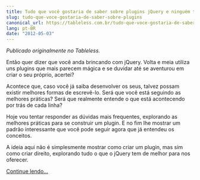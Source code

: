 ```yaml
---
title: Tudo que você gostaria de saber sobre plugins jQuery e ninguém teve paciência de explicar
slug: tudo-que-voce-gostaria-de-saber-sobre-plugins
canonical_url: https://tableless.com.br/tudo-que-voce-gostaria-de-saber-sobre-plugins-jquery-e-ninguem-teve-paciencia-de-explicar/
lang: pt-BR
date: "2012-05-03"
---
```


_Publicado originalmente no Tableless._

Então quer dizer que você anda brincando com jQuery. Volta e meia utiliza uns plugins que mais parecem mágica e se duvidar até se aventurou em criar o seu próprio, acertei?

Acontece que, caso você já saiba desenvolver os seus, talvez possam existir melhores formas de escrevê-lo. Será que você está seguindo as melhores práticas? Será que realmente entende o que está acontecendo por trás de cada linha?

Hoje vou tentar responder as dúvidas mais frequentes, explorando as melhores práticas para se construir um plugin. E no fim lhe mostrar um padrão interessante que você pode seguir agora que já entendeu os conceitos.

A ideia aqui não é simplesmente mostrar como criar um plugin, mas sim como criar direito, explorando tudo o que o jQuery tem de melhor para nos oferecer.

[Continue lendo…](https://tableless.com.br/tudo-que-voce-gostaria-de-saber-sobre-plugins-jquery-e-ninguem-teve-paciencia-de-explicar/)
